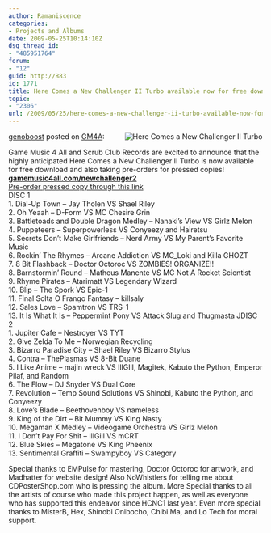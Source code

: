 ```yaml
---
author: Ramaniscence
categories:
- Projects and Albums
date: 2009-05-25T10:14:10Z
dsq_thread_id:
- "485951764"
forum:
- "12"
guid: http://883
id: 1771
title: Here Comes a New Challenger II Turbo available now for free download and pre-ord
topic:
- "2306"
url: /2009/05/25/here-comes-a-new-challenger-ii-turbo-available-now-for-free-download-and-pre-ord/
---
```


<img title="Here Comes a New Challenger II Turbo" src="images/newsMisc/newChallenger.png" alt="Here Comes a New Challenger II Turbo" align="right" border="0" />
  
<a href="http://twitter.com/genoboost" target="_blank">genoboost</a> posted on <a href="http://gamemusic4all.blogspot.com/2009/05/here-comes-new-challenger-ii-turbo_25.html" target="_blank">GM4A</a>:

<div>
</div>

<div class="quoted-text">
  Game Music 4 All and Scrub Club Records are excited to announce that the highly anticipated Here Comes a New Challenger II Turbo is now available for free download and also taking pre-orders for pressed copies!
</div>

<div>
  <a href="http://gamemusic4all.com/newchallenger2/"><strong>gamemusic4all.com/newchallenger2</strong></a><br /> <a href="http://www.hotdogstorm.com/genoboost/hcanciit/buy.html">Pre-order pressed copy through this link</a>
</div>

<div class="quoted-text">
  DISC 1<br /> 1. Dial-Up Town &#8211; Jay Tholen VS Shael Riley<br /> 2. Oh Yeaah &#8211; D-Form VS MC Chesire Grin<br /> 3. Battletoads and Double Dragon Medley &#8211; Nanaki&#8217;s View VS Girlz Melon<br /> 4. Puppeteers &#8211; Superpowerless VS Conyeezy and Hairetsu<br /> 5. Secrets Don&#8217;t Make Girlfriends &#8211; Nerd Army VS My Parent&#8217;s Favorite Music<br /> 6. Rockin&#8217; The Rhymes &#8211; Arcane Addiction VS MC_Loki and Killa GHOZT<br /> 7. 8 Bit Flashback &#8211; Doctor Octoroc VS ZOMBIES! ORGANIZE!!<br /> 8. Barnstormin&#8217; Round &#8211; Matheus Manente VS MC Not A Rocket Scientist<br /> 9. Rhyme Pirates &#8211; Atarimatt VS Legendary Wizard<br /> 10. Blip &#8211; The Spork VS Epic-1<br /> 11. Final Solta O Frango Fantasy &#8211; killsaly<br /> 12. Sales Love &#8211; Spamtron VS TRS-1<br /> 13. It Is What It Is &#8211; Peppermint Pony VS Attack Slug and Thugmasta JDISC 2<br /> 1. Jupiter Cafe &#8211; Nestroyer VS TYT<br /> 2. Give Zelda To Me &#8211; Norwegian Recycling<br /> 3. Bizarro Paradise City &#8211; Shael Riley VS Bizarro Stylus<br /> 4. Contra &#8211; ThePlasmas VS 8-Bit Duane<br /> 5. I Like Anime &#8211; majin wreck VS IllGIll, Magitek, Kabuto the Python, Emperor Pilaf, and Random<br /> 6. The Flow &#8211; DJ Snyder VS Dual Core<br /> 7. Revolution &#8211; Temp Sound Solutions VS Shinobi, Kabuto the Python, and Conyeezy<br /> 8. Love&#8217;s Blade &#8211; Beethovenboy VS nameless<br /> 9. King of the Dirt &#8211; Bit Mummy VS King Nasty<br /> 10. Megaman X Medley &#8211; Videogame Orchestra VS Girlz Melon<br /> 11. I Don&#8217;t Pay For Shit &#8211; IllGill VS mCRT<br /> 12. Blue Skies &#8211; Megatone VS King Pheenix<br /> 13. Sentimental Graffiti &#8211; Swampyboy VS Category</p> 
  
  <p>
    Special thanks to EMPulse for mastering, Doctor Octoroc for artwork, and Madhatter for website design! Also NoWhistlers for telling me about CDPosterShop.com who is pressing the album. More Special thanks to all the artists of course who made this project happen, as well as everyone who has supported this endeavor since HCNC1 last year. Even more special thanks to MisterB, Hex, Shinobi Onibocho, Chibi Ma, and Lo Tech for moral support.
  </p>
</div>